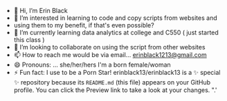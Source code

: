 - 👋 Hi, I’m Erin Black
- 👀 I’m interested in learning to code and copy scripts from websites and
- using them to my benefit, if that's even possible? 
- 🌱 I’m currently learning data analytics at college and C550 ( just started this class )
- 💞️ I’m looking to collaborate on using the script from other websites
- 📫 How to reach me would be via email... erinblack1213@gmail.com
- 😄 Pronouns: ... she/her/hers I'm a born female/woman 
- ⚡ Fun fact: I use to be a Porn Star!
erinblack13/erinblack13 is a ✨ special ✨ repository because its `README.md` (this file) appears on your GitHub profile.
You can click the Preview link to take a look at your changes. ".'
